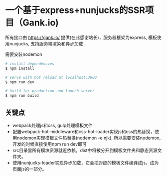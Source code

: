 # 一个基于express+nunjucks的SSR项目（Gank.io)

所有接口由 https://gank.io/ 提供(在此感谢站长)，服务器框架为express, 模板使用nunjucks, 支持服务端渲染和异步加载

需要安装nodemon

``` bash
# install dependencies
$ npm install

# serve with hot reload at localhost:3000
$ npm run dev

# build for production and launch server
$ npm run build
```

## 关键点

* webpack处理js和css, gulp处理模板文件
* 配置webpack-hot-middleware和css-hot-loader实现js和css的热替换，使用nodemon实现模板文件热替换(nodemon -e njk), 所以需要安装nodemon, 开发的时候直接使用npm run dev即可
* src目录里所有模块资源就近依赖，dist中将被分开到模板文件夹和静态资源文件夹。
* 使用nunjucks-loader实现异步加载，它会把对应的模板文件编译成js，成为页面js的一部分。
